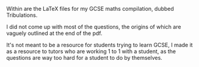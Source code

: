 Within are the LaTeX files for my GCSE maths compilation, dubbed Tribulations.

I did not come up with most of the questions, the origins of which are vaguely outlined at the end of the pdf.

It's not meant to be a resource for students trying to learn GCSE, I made it as a resource to tutors who are working 1 to 1 with a student, as the questions are way too hard for a student to do by themselves.
